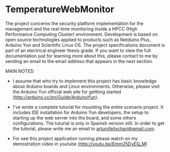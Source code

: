 TemperatureWebMonitor
=====================

The project concerns the security platform implementation for the management and the real-time monitoring inside a HPCC (High Performance Computing Cluster) environment. Development is based on open source technologies applied to products such as Netduino Plus, Arduino Yun and Scientific Linux OS.
The project specifications document is part of an electrical engineer thesis grade. If you want to view the full documentation just for learning more about this, please contact to me by sending an email to the email address that appears in the next section.


MAIN NOTES:

 - I assume that who try to implement this project has basic knowledge about Arduino boards and Linux environments. Otherwise, please visit the Arduino Yun official web site for gettting started (http://arduino.cc/en/Guide/ArduinoYun).
 
 - I've wrote a complete tutorial for mounting the entire scenario project. It includes IDE installation for Arduino Yun developers, the setup to starting up the web server into the board, and some others configurations. The tuturial is only in Spanish version still. In order to get the tutorial, please write me an email to arturofelixchari@gmail.com.
 
 - For see this project application running please watch on my demostration video in youtube (http://youtu.be/Emm25DyEQ_M)
